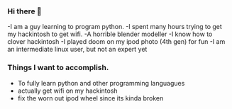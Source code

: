 ### Hi there 👋
-I am a guy learning to program python.
-I spent many hours trying to get my hackintosh to get wifi.
-A horrible blender modeller
-I know how to clover hackintosh
-I played doom on my ipod photo (4th gen) for fun
-I am an intermediate linux user, but not an expert yet
### Things I want to accomplish.
- To fully learn python and other programming languagues
- actually get wifi on my hackintosh
- fix the worn out ipod wheel since its kinda broken





<!--
**pcboomer33/pcboomer33** is a ✨ _special_ ✨ repository because its `README.md` (this file) appears on your GitHub profile.

Here are some ideas to get you started:

- 🔭 I’m currently working on ...
- 🌱 I’m currently learning ...
- 👯 I’m looking to collaborate on ...
- 🤔 I’m looking for help with ...
- 💬 Ask me about ...
- 📫 How to reach me: ...
- 😄 Pronouns: ...
- ⚡ Fun fact: ...
-->
